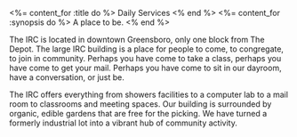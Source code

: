 <!-- set page name and synopsis here -->
<%= content_for :title do %>
  Daily Services
<% end %>
<%= content_for :synopsis do %>
  A place to be.
<% end %>
<!-- end frontmatter -->


The IRC is located in downtown Greensboro, only one block from The Depot.
The large IRC building is a place for people to come, to congregate, to join in community. Perhaps you have come to take a class, perhaps you have come to get your mail. Perhaps you have come to sit in our dayroom, have a conversation, or just be.

The IRC offers everything from showers facilities to a computer lab to a mail room to classrooms and meeting spaces. Our building is surrounded by organic, edible gardens that are free for the picking.
We have turned a formerly industrial lot into a vibrant hub of community activity.
